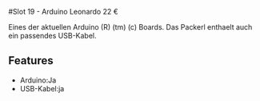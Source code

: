 #Slot 19 - Arduino Leonardo 22 &euro;

Eines der aktuellen Arduino (R) (tm) (c) Boards. Das Packerl enthaelt auch ein passendes USB-Kabel.

## Features
+ Arduino:Ja
+ USB-Kabel:ja
